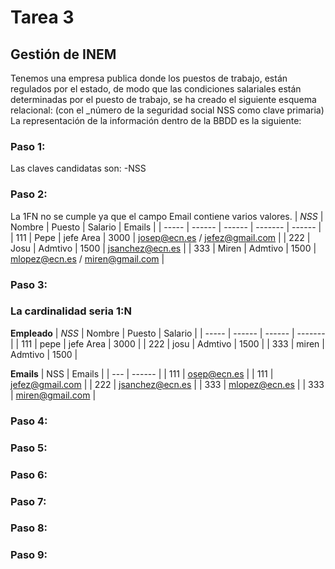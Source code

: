 # Tarea 3
## Gestión de INEM
Tenemos una empresa publica donde los puestos de trabajo, están regulados por el estado, de modo que las condiciones salariales están determinadas   por el puesto de trabajo, se ha creado el siguiente esquema relacional: (con el _número de la seguridad social NSS como clave primaria) La representación de la    información dentro de la BBDD es la siguiente:
    
### Paso 1: 
   Las claves candidatas son: 
    -NSS

### Paso 2:
  La 1FN no se cumple ya que el campo Email contiene varios valores.
  | *NSS* | Nombre | Puesto | Salario | Emails |
  | ----- | ------ | ------ | ------- | ------ |
  | 111 | Pepe | jefe Area | 3000 | josep@ecn.es / jefez@gmail.com |
  | 222 | Josu | Admtivo | 1500 | jsanchez@ecn.es |
  | 333 | Miren | Admtivo | 1500 | mlopez@ecn.es / miren@gmail.com |

### Paso 3:
  ### La cardinalidad seria 1:N
  **Empleado**
  | *NSS* | Nombre | Puesto | Salario |
  | ----- | ------ | ------ | ------- |
  | 111 | pepe | jefe Area | 3000 |
  | 222 | josu | Admtivo | 1500 |
  | 333 | miren | Admtivo | 1500 |
  
  **Emails**
  | NSS | Emails |
  | --- | ------ |
  | 111 | osep@ecn.es |
  | 111 | jefez@gmail.com |
  | 222 | jsanchez@ecn.es |
  | 333 | mlopez@ecn.es |
  | 333 | miren@gmail.com |

### Paso 4:
  
    
### Paso 5:

### Paso 6:

### Paso 7:

### Paso 8:

### Paso 9:
